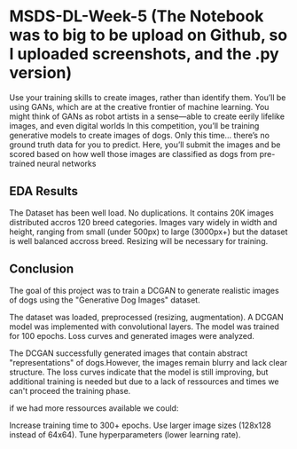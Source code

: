# MSDS-DL-Week-5 (The Notebook was to big to be upload on Github, so I uploaded screenshots, and the .py version)

Use your training skills to create images, rather than identify them. You’ll be using GANs, which are at the creative frontier of machine learning. You might think of GANs as robot artists in a sense—able to create eerily lifelike images, and even digital worlds In this competition, you’ll be training generative models to create images of dogs. Only this time… there’s no ground truth data for you to predict. Here, you’ll submit the images and be scored based on how well those images are classified as dogs from pre-trained neural networks

## EDA Results
The Dataset has been well load. No duplications. It contains 20K images distributed accros 120 breed categories. Images vary widely in width and height, ranging from small (under 500px) to large (3000px+) but the dataset is well balanced accross breed. Resizing will be necessary for training.

## Conclusion
The goal of this project was to train a DCGAN to generate realistic images of dogs using the "Generative Dog Images" dataset.

The dataset was loaded, preprocessed (resizing, augmentation). A DCGAN model was implemented with convolutional layers. The model was trained for 100 epochs. Loss curves and generated images were analyzed.


The DCGAN successfully generated images that contain abstract "representations" of dogs.However, the images remain blurry and lack clear structure. The loss curves indicate that the model is still improving, but additional training is needed but due to a lack of ressources and times we can't proceed the training phase.



if we had more ressources available we could:

Increase training time to 300+ epochs.
Use larger image sizes (128x128 instead of 64x64).
Tune hyperparameters (lower learning rate).




